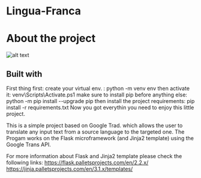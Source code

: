# Lingua-Franca

# About the project

![alt text](https://github.com/[marwan-rouissi]/[Lingua-Franca]/blob/[main]/LinguaFranca.png?raw=true)

## Built with 

First thing first:
create your virtual env. : python -m venv env
then activate it: venv\Scripts\Activate.ps1
make sure to install pip before anything else: python -m pip install --upgrade pip
then install the project requirements: pip install -r requirements.txt
Now you got everythin you need to enjoy this little project.


This is a simple project based on Google Trad. which allows the user to translate any input text from a source language to the targeted one.
The Progam works on the Flask microframework (and Jinja2 template) using the Google Trans API.

For more information about Flask and Jinja2 template please check the following links:
https://flask.palletsprojects.com/en/2.2.x/
https://jinja.palletsprojects.com/en/3.1.x/templates/
